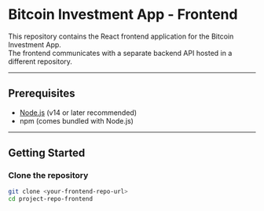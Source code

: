 # Bitcoin Investment App - Frontend

This repository contains the React frontend application for the Bitcoin Investment App.  
The frontend communicates with a separate backend API hosted in a different repository.

---

## Prerequisites

- [Node.js](https://nodejs.org/) (v14 or later recommended)  
- npm (comes bundled with Node.js)

---

## Getting Started

### Clone the repository

```bash
git clone <your-frontend-repo-url>
cd project-repo-frontend
